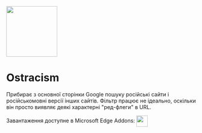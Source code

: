 <img src="https://github.com/user-attachments/assets/974ecfaf-71e4-4a3e-8e4a-08e7884bb965" width="135">

# Ostracism
Прибирає з основної сторінки Google пошуку російські сайти і російськомовні версії інших сайтів.
Фільтр працює не ідеально, оскільки він просто виявляє деякі характерні "ред-флеги" в URL.

Завантаження доступне в Microsoft Edge Addons: <a href="https://microsoftedge.microsoft.com/addons/detail/остракізм/fplkgdbbkkkbmfkbgeaooplafhdjnfkl">
    <img src="https://upload.wikimedia.org/wikipedia/commons/9/98/Microsoft_Edge_logo_%282019%29.svg" width="30" style="vertical-align: middle;">
</a>

